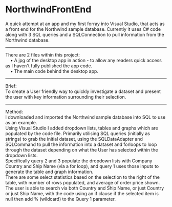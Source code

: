 # NorthwindFrontEnd <br>

A quick attempt at an app and my first forray into Visual Studio, that acts as a front end for the Northwind sample database. Currently it uses C# code along with 3 SQL queries and a SQLConnection to pull information from the Northwind database.<br>

------------

There are 2 files within this project: <br>
&nbsp; &nbsp; • A jpg of the desktop app in action - to allow any readers quick access as I haven't fully published the app code.<br>
&nbsp; &nbsp; • The main code behind the desktop app.<br>

-----------

Brief:<br>
To create a User friendly way to quickly investigate a dataset and present the user with key information surrounding their selection.<br>

------------

Method:<br>
I downloaded and imported the Northwind sample database into SQL to use as an example.<br>
Using Visual Studio I added dropdown lists, tables and graphs which are populated by the code file. Primarily utilising SQL queries (initially as strings) to grab the initial dataset, using the SQLDataAdapter and SQLCommand to pull the information into a dataset and forloops to loop through the dataset depending on what the User has selected within the dropdown lists.<br>
Specifically query 2 and 3 populate the dropdown lists with Company Country and Ship Name (via a for loop), and query 1 uses those inputs to generate the table and graph information. <br>
There are some select statistics based on the selection to the right of the table, with number of rows populated, and average of order price shown.<br>
The user is able to search via both Country and Ship Name, or just Country or just Ship Name, with the code using an if clause if the selected item is null then add % (wildcard) to the Query 1 parameter.
